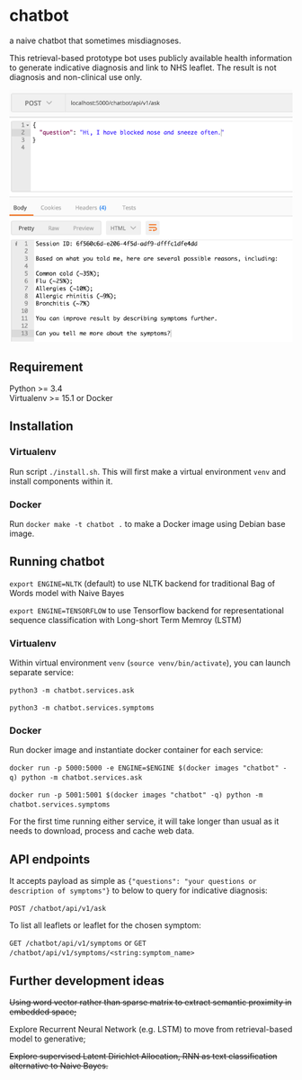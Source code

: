 # chatbot
a naive chatbot that sometimes misdiagnoses.

This retrieval-based prototype bot uses publicly available health information to generate indicative diagnosis and link to NHS leaflet. The result is not diagnosis and non-clinical use only.

![alt text](screenshots/example_cold.png "example common cold")

## Requirement
Python >= 3.4  
Virtualenv >= 15.1 or Docker

## Installation
### Virtualenv
Run script `./install.sh`. This will first make a virtual environment `venv` and install components within it.
### Docker
Run `docker make -t chatbot .` to make a Docker image using Debian base image.

## Running chatbot

`export ENGINE=NLTK` (default) to use NLTK backend for traditional Bag of Words model with Naive Bayes  

`export ENGINE=TENSORFLOW` to use Tensorflow backend for representational sequence classification with Long-short Term Memroy (LSTM)

### Virtualenv
Within virtual environment `venv` (`source venv/bin/activate`), you can launch separate service:  

`python3 -m chatbot.services.ask`  

`python3 -m chatbot.services.symptoms`
### Docker
Run docker image and instantiate docker container for each service:  

`docker run -p 5000:5000 -e ENGINE=$ENGINE $(docker images "chatbot" -q) python -m chatbot.services.ask`  

`docker run -p 5001:5001 $(docker images "chatbot" -q) python -m chatbot.services.symptoms`  

For the first time running either service, it will take longer than usual as it needs to download, process and cache web data.

## API endpoints
It accepts payload as simple as `{"questions": "your questions or description of symptoms"}` to below to query for indicative diagnosis:  

`POST /chatbot/api/v1/ask`  

To list all leaflets or leaflet for the chosen symptom:  

`GET /chatbot/api/v1/symptoms` or
`GET /chatbot/api/v1/symptoms/<string:symptom_name>`

## Further development ideas
~~Using word vector rather than sparse matrix to extract semantic proximity in embedded space;~~

Explore Recurrent Neural Network (e.g. LSTM) to move from retrieval-based model to generative;

~~Explore supervised Latent Dirichlet Allocation, RNN as text classification alternative to Naive Bayes.~~
